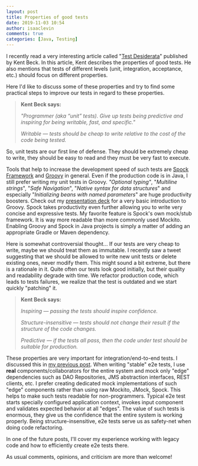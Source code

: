 ```yaml
---
layout: post
title: Properties of good tests
date: 2019-11-03 10:54
author: isaaclevin
comments: true
categories: [Java, Testing]
---
```

I recently read a very interesting article called "<a href="https://medium.com/@kentbeck_7670/test-desiderata-94150638a4b3">Test Desiderata</a>" published by Kent Beck. In this article, Kent describes the properties of good tests. He also mentions that tests of different levels (unit, integration, acceptance, etc.) should focus on different properties.

Here I'd like to discuss some of these properties and try to find some practical steps to improve our tests in regard to these properties.
<blockquote><strong>Kent Beck says:</strong>

<em>"Programmer (aka “unit” tests). Give up tests being predictive and inspiring for being writable, fast, and specific."</em>

<em>Writable — tests should be cheap to write relative to the cost of the code being tested.</em></blockquote>
So, unit tests are our first line of defense. They should be extremely cheap to write, they should be easy to read and they must be very fast to execute.

Tools that help to increase the development speed of such tests are <a href="http://spockframework.org/spock/docs/1.3/all_in_one.html">Spock Framework</a> and <a href="https://groovy-lang.org/documentation.html">Groovy</a> in general. Even if the production code is in Java, I still prefer writing my unit tests in Groovy. <em>"Optional typing"</em>, "<em>Multiline strings</em>", "<em>Safe Navigation</em>", "<em>Native syntax for data structures</em>" and especially "<em>Initializing beans with named parameters</em>" are huge productivity boosters. Check out my <a href="https://goo.gl/cDpDiK">presentation deck</a> for a very basic introduction to Groovy. Spock takes productivity even further allowing you to write very concise and expressive tests. My favorite feature is Spock's own mock/stub framework. It is way more readable than more commonly used Mockito. Enabling Groovy and Spock in Java projects is simply a matter of adding an appropriate Gradle or Maven dependency.

Here is somewhat controversial thought... If our tests are very cheap to write, maybe we should treat them as immutable. I recently saw a tweet suggesting that we should be allowed to write new unit tests or delete existing ones, never modify them. This might sound a bit extreme, but there is a rationale in it. Quite often our tests look good initially, but their quality and readability degrade with time. We refactor production code, which leads to tests failures, we realize that the test is outdated and we start quickly "patching" it.
<blockquote><strong>Kent Beck says:</strong>

<em>Inspiring — passing the tests should inspire confidence.</em>

<em>Structure-insensitive — tests should not change their result if the structure of the code changes.</em>

<em>Predictive — if the tests all pass, then the code under test should be suitable for production.</em></blockquote>
These properties are very important for integration/end-to-end tests. I discussed this in <a href="../dont-over-spec-your-tests/">my previous post</a>. When writing "stable" e2e tests, I use <strong>real</strong> components/collaborators for the entire system and mock only "edge" dependencies such as DAO Repositories, JMS abstraction interfaces, REST clients, etc. I prefer creating dedicated mock implementations of such "edge" components rather than using raw Mockito, JMock, Spock. This helps to make such tests readable for non-programmers. Typical e2e test starts specially configured application context, invokes input component and validates expected behavior at all "edges". The value of such tests is enormous, they give us the confidence that the entire system is working properly. Being structure-insensitive, e2e tests serve us as safety-net when doing code refactoring.

In one of the future posts, I'll cover my experience working with legacy code and how to efficiently create e2e tests there.

As usual comments, opinions, and criticism are more than welcome!

&nbsp;

&nbsp;
